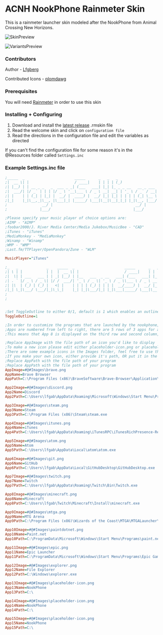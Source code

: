 # ACNH NookPhone Rainmeter Skin

This is a rainmeter launcher skin modeled after the NookPhone from Animal Crossing New Horizons.

![SkinPreview](https://github.com/lfgberg/ACNH-NookPhone/blob/master/Previews/v1.4.0.png)

![VariantsPreview](https://github.com/lfgberg/ACNH-NookPhone/blob/master/Previews/Size%20Variants.png)

### Contributors

Author - [Lfgberg](https://github.com/lfgberg)

Contributed Icons - [plomdawg](https://github.com/plomdawg)

### Prerequisites

You will need [Rainmeter](https://www.rainmeter.net/) in order to use this skin

### Installing + Configuring

1. Download and install the [latest release](https://github.com/lfgberg/ACNH-NookPhone/releases) .rmskin file
2. Read the welcome skin and click on `configuration file`
3. Read the directions in the configuration file and edit the variables as directed

If you can't find the configuration file for some reason it's in the @Resources folder called `Settings.inc`

### Example Settings.inc file
```ini
;_____  _                       _____      _   _   _
;|  __ \| |                     / ____|    | | | | (_)
;| |__) | | __ _ _   _  ___ _ _| (___   ___| |_| |_ _ _ __   __ _ ___
;|  ___/| |/ _` | | | |/ _ \ '__\___ \ / _ \ __| __| | '_ \ / _` / __|
;| |    | | (_| | |_| |  __/ |  ____) |  __/ |_| |_| | | | | (_| \__ \
;|_|    |_|\__,_|\__, |\___|_| |_____/ \___|\__|\__|_|_| |_|\__, |___/
;                __/ |                                      __/ |
;               |___/                                      |___/

;Please specify your music player of choice options are:
;AIMP - "AIMP"
;foobar2000/J. River Media Center/Media Jukebox/MusicBee - "CAD"
;iTunes - "iTunes"
;MediaMonkey - "MediaMonkey"
;Winamp - "Winamp"
;WMP - "WMP"
;Last.fm/TTPlayer/OpenPandora/Zune - "WLM"

MusicPlayer="iTunes"

;_   _             _    _____  _                       _____      _   _   _
;| \ | |           | |  |  __ \| |                     / ____|    | | | | (_)
;|  \| | ___   ___ | | _| |__) | |__   ___  _ __   ___| (___   ___| |_| |_ _ _ __   __ _ ___
;| . ` |/ _ \ / _ \| |/ /  ___/| '_ \ / _ \| '_ \ / _ \\___ \ / _ \ __| __| | '_ \ / _` / __|
;| |\  | (_) | (_) |   <| |    | | | | (_) | | | |  __/____) |  __/ |_| |_| | | | | (_| \__ \
;|_| \_|\___/ \___/|_|\_\_|    |_| |_|\___/|_| |_|\___|_____/ \___|\__|\__|_|_| |_|\__, |___/
;                                                                                  __/ |
;                                                                                 |___/


;Set ToggleOutline to either 0/1, default is 1 which enables an outline when you hover over an app, 0 disables this feature
ToggleOutline=1

;In order to customize the programs that are launched by the nookphone, please edit the following variables
;Apps are numbered from left to right, there are 5 rows of 3 apps for a total of 15 possible programs
;This means that App 8 is displayed on the third row and second column, App 13 is on the fifth row and first column and so on and so forth

;Replace AppImage with the file path of an icon you'd like to display
;To make a new icon please edit either placeholder-icon.png or placeholder-icon.pdn in the images folder so that everything alligns properly
;There are some example icons in the Images folder, feel free to use them
;If you make your own icon, either provide it's path, OR put it in the images folder and reference it with #@#Images\YourIconName.png
;Replace AppPath with the file path of your program
;Replace AppPath with the file path of your program
AppImage=#@#Images\brave.png
AppName=Brave Browser
AppPath=C:\Program Files (x86)\BraveSoftware\Brave-Browser\Application\brave.exe

App2Image=#@#Images\discord.png
App2Name=Discord
App2Path=C:\Users\lfgab\AppData\Roaming\Microsoft\Windows\Start Menu\Programs\Discord Inc\Discord.lnk

App3Image=#@#Images\steam.png
App3Name=Steam
App3Path=C:\Program Files (x86)\Steam\steam.exe

App4Image=#@#Images\itunes.png
App4Name=iTunes
App4Path=C:\Users\lfgab\AppData\Roaming\iTunesRPC\iTunesRichPresence-Rewrite.exe

App5Image=#@#Images\atom.png
App5Name=Atom
App5Path=C:\Users\lfgab\AppData\Local\atom\atom.exe

App6Image=#@#Images\git.png
App6Name=GitHub
App6Path=C:\Users\lfgab\AppData\Local\GitHubDesktop\GitHubDesktop.exe

App7Image=#@#Images\twitch.png
App7Name=Twitch
App7Path=C:\Users\lfgab\AppData\Roaming\Twitch\Bin\Twitch.exe

App8Image=#@#Images\minecraft.png
App8Name=Minecraft
App8Path=C:\Users\lfgab\Twitch\Minecraft\Install\minecraft.exe

App9Image=#@#Images\mtga.png
App9Name=MTG Arena
App9Path=C:\Program Files (x86)\Wizards of the Coast\MTGA\MTGALauncher\MTGALauncher.exe

App10Image=#@#Images\paintdotnet.png
App10Name=Paint.net
App10Path=C:\ProgramData\Microsoft\Windows\Start Menu\Programs\paint.net.lnk

App11Image=#@#Images\epic.png
App11Name=Epic Launcher
App11Path=C:\ProgramData\Microsoft\Windows\Start Menu\Programs\Epic Games Launcher.lnk

App12Image=#@#Images\explorer.png
App12Name=File Explorer
App12Path=C:\Windows\explorer.exe

App13Image=#@#Images\placeholder-icon.png
App13Name=NookPhone
App13Path=C:\

App14Image=#@#Images\placeholder-icon.png
App14Name=NookPhone
App14Path=C:\

App15Image=#@#Images\placeholder-icon.png
App15Name=NookPhone
App15Path=C:\
```
